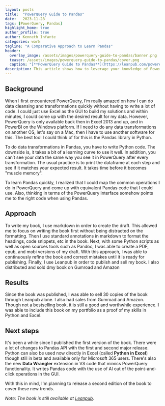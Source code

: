 ```yaml
---
layout: posts
title:  "PowerQuery Guide to Pandas"
date:   2023-11-28
tags: [PowerQuery, Pandas]
highlight_home: true
author_profile: true
author: Kenneth Infante
categories: work
tagline: "A Comparative Approach to Learn Pandas"
header:
  overlay_image: /assets/images/powerquery-guide-to-pandas/banner.png
  teaser: /assets/images/powerquery-guide-to-pandas/cover.png
  caption: "[**PowerQuery Guide to Pandas**](https://leanpub.com/powerqueryguidetopandas)"
description: This article shows how to leverage your knowledge of PowerQuery to learn Python Pandas
---
```


## Background

When I first encountered PowerQuery, I’m really amazed on how I can do data cleansing and transformations quickly without having to write a lot of code. I could just use Excel as the GUI to build my solutions and within minutes, I could come up with the desired result for my data. However, PowerQuery is only available back then in Excel 2013 and up, and in PowerBI on the Windows platform. If I need to do any data transformations on another OS, let's say on a Mac, then I have to use another software for this. The best tool I could think of for this is the Pandas library in Python.

To do data transformations in Pandas, you have to write Python code. The downside is, it takes a bit of a learning curve to use it well. In addition, you can’t see your data the same way you see it in PowerQuery after every transformation. The usual practice is to print the dataframe at each step and see if it matches your expected result. It takes time before it becomes "muscle memory". 

To learn Pandas quickly, I realized that I could map the common operations I do in PowerQuery and come up with equivalent Pandas code that I could use. Also, thinking in terms of the PowerQuery interface somehow points me to the right code when using Pandas.

## Approach

To write my book, I use markdown in order to create the draft. This allowed me to focus on writing the book first without being distracted on the formatting. Then I use standard annotations in markdown to format the headings, code snippets, etc in the book. Next, with some Python scripts as well as open sources tools such as Pandoc, I was able to create a PDF, epub, and mobi versions of my draft. With this approach, I was able to continuously refine the book and correct mistakes until it is ready for publishing. Finally, I use Leanpub in order to publish and sell my book. I also distributed and sold dmy book on Gumroad and Amazon

## Results

Since the book was published, I was able to sell 30 copies of the book through Leanpub alone. I also had sales from Gumroad and Amazon. Though not a bestselling book, it is still a good and worthwhile experience. I was able to include this book on my portfolio as a proof of my skills in Python and Excel.

## Next steps

It's been a while since I published the first version of the book. There were a lot of changes to Pandas API with the first and second major release. Python can also be used now directly in Excel (called **Python in Excel**) though still in beta and available only for Microsoft 365 users. There's also the new **Data Wrangler** extension in VS code that mimics PowerQuery functionality. It writes Pandas code with the use of AI out of the point-and-click operations in the GUI.

With this in mind, I'm planning to release a second edition of the book to cover these new trends. 

*Note: The book is still available at [Leanpub](https://leanpub.com/powerqueryguidetopandas).*